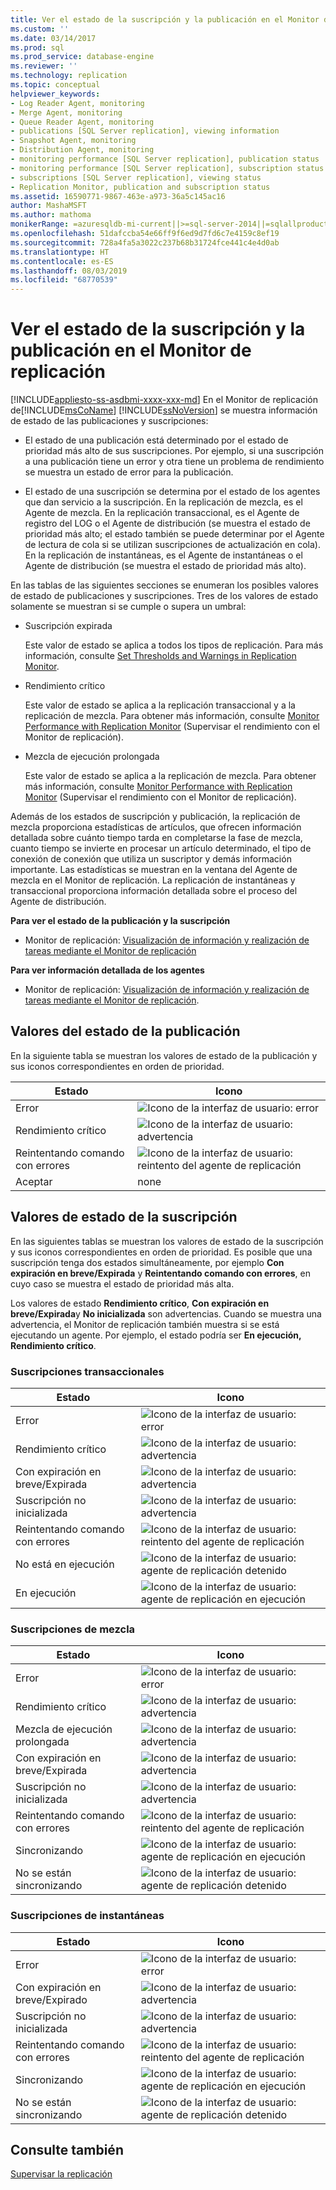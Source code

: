 ```yaml
---
title: Ver el estado de la suscripción y la publicación en el Monitor de replicación | Microsoft Docs
ms.custom: ''
ms.date: 03/14/2017
ms.prod: sql
ms.prod_service: database-engine
ms.reviewer: ''
ms.technology: replication
ms.topic: conceptual
helpviewer_keywords:
- Log Reader Agent, monitoring
- Merge Agent, monitoring
- Queue Reader Agent, monitoring
- publications [SQL Server replication], viewing information
- Snapshot Agent, monitoring
- Distribution Agent, monitoring
- monitoring performance [SQL Server replication], publication status
- monitoring performance [SQL Server replication], subscription status
- subscriptions [SQL Server replication], viewing status
- Replication Monitor, publication and subscription status
ms.assetid: 16590771-9867-463e-a973-36a5c145ac16
author: MashaMSFT
ms.author: mathoma
monikerRange: =azuresqldb-mi-current||>=sql-server-2014||=sqlallproducts-allversions
ms.openlocfilehash: 51dafccba54e66ff9f6ed9d7fd6c7e4159c8ef19
ms.sourcegitcommit: 728a4fa5a3022c237b68b31724fce441c4e4d0ab
ms.translationtype: HT
ms.contentlocale: es-ES
ms.lasthandoff: 08/03/2019
ms.locfileid: "68770539"
---
```

# <a name="view-publication-and-subscription-status-in-replication-monitor"></a>Ver el estado de la suscripción y la publicación en el Monitor de replicación
[!INCLUDE[appliesto-ss-asdbmi-xxxx-xxx-md](../../../includes/appliesto-ss-asdbmi-xxxx-xxx-md.md)]
  En el Monitor de replicación de[!INCLUDE[msCoName](../../../includes/msconame-md.md)] [!INCLUDE[ssNoVersion](../../../includes/ssnoversion-md.md)] se muestra información de estado de las publicaciones y suscripciones:  
  
-   El estado de una publicación está determinado por el estado de prioridad más alto de sus suscripciones. Por ejemplo, si una suscripción a una publicación tiene un error y otra tiene un problema de rendimiento se muestra un estado de error para la publicación.  
  
-   El estado de una suscripción se determina por el estado de los agentes que dan servicio a la suscripción. En la replicación de mezcla, es el Agente de mezcla. En la replicación transaccional, es el Agente de registro del LOG o el Agente de distribución (se muestra el estado de prioridad más alto; el estado también se puede determinar por el Agente de lectura de cola si se utilizan suscripciones de actualización en cola). En la replicación de instantáneas, es el Agente de instantáneas o el Agente de distribución (se muestra el estado de prioridad más alto).  
  
 En las tablas de las siguientes secciones se enumeran los posibles valores de estado de publicaciones y suscripciones. Tres de los valores de estado solamente se muestran si se cumple o supera un umbral:  
  
-   Suscripción expirada  
  
     Este valor de estado se aplica a todos los tipos de replicación. Para más información, consulte [Set Thresholds and Warnings in Replication Monitor](../../../relational-databases/replication/monitor/set-thresholds-and-warnings-in-replication-monitor.md).  
  
-   Rendimiento crítico  
  
     Este valor de estado se aplica a la replicación transaccional y a la replicación de mezcla. Para obtener más información, consulte [Monitor Performance with Replication Monitor](../../../relational-databases/replication/monitor/monitor-performance-with-replication-monitor.md) (Supervisar el rendimiento con el Monitor de replicación).  
  
-   Mezcla de ejecución prolongada  
  
     Este valor de estado se aplica a la replicación de mezcla. Para obtener más información, consulte [Monitor Performance with Replication Monitor](../../../relational-databases/replication/monitor/monitor-performance-with-replication-monitor.md) (Supervisar el rendimiento con el Monitor de replicación).  
  
 Además de los estados de suscripción y publicación, la replicación de mezcla proporciona estadísticas de artículos, que ofrecen información detallada sobre cuánto tiempo tarda en completarse la fase de mezcla, cuanto tiempo se invierte en procesar un artículo determinado, el tipo de conexión de conexión que utiliza un suscriptor y demás información importante. Las estadísticas se muestran en la ventana del Agente de mezcla en el Monitor de replicación. La replicación de instantáneas y transaccional proporciona información detallada sobre el proceso del Agente de distribución.  
  
 **Para ver el estado de la publicación y la suscripción**  
  
-   Monitor de replicación: [Visualización de información y realización de tareas mediante el Monitor de replicación](../../../relational-databases/replication/monitor/view-information-and-perform-tasks-replication-monitor.md) 
  
 **Para ver información detallada de los agentes**  
  
-   Monitor de replicación: [Visualización de información y realización de tareas mediante el Monitor de replicación](../../../relational-databases/replication/monitor/view-information-and-perform-tasks-replication-monitor.md).
  
## <a name="publication-status-values"></a>Valores del estado de la publicación  
 En la siguiente tabla se muestran los valores de estado de la publicación y sus iconos correspondientes en orden de prioridad.  
  
|Estado|Icono|  
|------------|----------|  
|Error|![Icono de la interfaz de usuario: error](../../../database-engine/availability-groups/windows/media/repl-icon-error.gif "Icono de la interfaz de usuario: error")|  
|Rendimiento crítico|![Icono de la interfaz de usuario: advertencia](../../../database-engine/availability-groups/windows/media/repl-icon-warn.gif "Icono de la interfaz de usuario: advertencia")|  
|Reintentando comando con errores|![Icono de la interfaz de usuario: reintento del agente de replicación](../../../relational-databases/replication/monitor/media/repl-icon-retry.gif "Icono de la interfaz de usuario: reintento del agente de replicación")|  
|Aceptar|none|  
  
## <a name="subscription-status-values"></a>Valores de estado de la suscripción  
 En las siguientes tablas se muestran los valores de estado de la suscripción y sus iconos correspondientes en orden de prioridad. Es posible que una suscripción tenga dos estados simultáneamente, por ejemplo **Con expiración en breve/Expirada** y **Reintentando comando con errores**, en cuyo caso se muestra el estado de prioridad más alta.  
  
 Los valores de estado **Rendimiento crítico**, **Con expiración en breve/Expirada**y **No inicializada** son advertencias. Cuando se muestra una advertencia, el Monitor de replicación también muestra si se está ejecutando un agente. Por ejemplo, el estado podría ser **En ejecución, Rendimiento crítico**.  
  
### <a name="transactional-subscriptions"></a>Suscripciones transaccionales  
  
|Estado|Icono|  
|------------|----------|  
|Error|![Icono de la interfaz de usuario: error](../../../database-engine/availability-groups/windows/media/repl-icon-error.gif "Icono de la interfaz de usuario: error")|  
|Rendimiento crítico|![Icono de la interfaz de usuario: advertencia](../../../database-engine/availability-groups/windows/media/repl-icon-warn.gif "Icono de la interfaz de usuario: advertencia")|  
|Con expiración en breve/Expirada|![Icono de la interfaz de usuario: advertencia](../../../database-engine/availability-groups/windows/media/repl-icon-warn.gif "Icono de la interfaz de usuario: advertencia")|  
|Suscripción no inicializada|![Icono de la interfaz de usuario: advertencia](../../../database-engine/availability-groups/windows/media/repl-icon-warn.gif "Icono de la interfaz de usuario: advertencia")|  
|Reintentando comando con errores|![Icono de la interfaz de usuario: reintento del agente de replicación](../../../relational-databases/replication/monitor/media/repl-icon-retry.gif "Icono de la interfaz de usuario: reintento del agente de replicación")|  
|No está en ejecución|![Icono de la interfaz de usuario: agente de replicación detenido](../../../relational-databases/replication/monitor/media/repl-icon-stopped.gif "Icono de la interfaz de usuario: agente de replicación detenido")|  
|En ejecución|![Icono de la interfaz de usuario: agente de replicación en ejecución](../../../relational-databases/replication/monitor/media/repl-icon-running.gif "Icono de la interfaz de usuario: agente de replicación en ejecución")|  
  
### <a name="merge-subscriptions"></a>Suscripciones de mezcla  
  
|Estado|Icono|  
|------------|----------|  
|Error|![Icono de la interfaz de usuario: error](../../../database-engine/availability-groups/windows/media/repl-icon-error.gif "Icono de la interfaz de usuario: error")|  
|Rendimiento crítico|![Icono de la interfaz de usuario: advertencia](../../../database-engine/availability-groups/windows/media/repl-icon-warn.gif "Icono de la interfaz de usuario: advertencia")|  
|Mezcla de ejecución prolongada|![Icono de la interfaz de usuario: advertencia](../../../database-engine/availability-groups/windows/media/repl-icon-warn.gif "Icono de la interfaz de usuario: advertencia")|  
|Con expiración en breve/Expirada|![Icono de la interfaz de usuario: advertencia](../../../database-engine/availability-groups/windows/media/repl-icon-warn.gif "Icono de la interfaz de usuario: advertencia")|  
|Suscripción no inicializada|![Icono de la interfaz de usuario: advertencia](../../../database-engine/availability-groups/windows/media/repl-icon-warn.gif "Icono de la interfaz de usuario: advertencia")|  
|Reintentando comando con errores|![Icono de la interfaz de usuario: reintento del agente de replicación](../../../relational-databases/replication/monitor/media/repl-icon-retry.gif "Icono de la interfaz de usuario: reintento del agente de replicación")|  
|Sincronizando|![Icono de la interfaz de usuario: agente de replicación en ejecución](../../../relational-databases/replication/monitor/media/repl-icon-running.gif "Icono de la interfaz de usuario: agente de replicación en ejecución")|  
|No se están sincronizando|![Icono de la interfaz de usuario: agente de replicación detenido](../../../relational-databases/replication/monitor/media/repl-icon-stopped.gif "Icono de la interfaz de usuario: agente de replicación detenido")|  
  
### <a name="snapshot-subscriptions"></a>Suscripciones de instantáneas  
  
|Estado|Icono|  
|------------|----------|  
|Error|![Icono de la interfaz de usuario: error](../../../database-engine/availability-groups/windows/media/repl-icon-error.gif "Icono de la interfaz de usuario: error")|  
|Con expiración en breve/Expirado|![Icono de la interfaz de usuario: advertencia](../../../database-engine/availability-groups/windows/media/repl-icon-warn.gif "Icono de la interfaz de usuario: advertencia")|  
|Suscripción no inicializada|![Icono de la interfaz de usuario: advertencia](../../../database-engine/availability-groups/windows/media/repl-icon-warn.gif "Icono de la interfaz de usuario: advertencia")|  
|Reintentando comando con errores|![Icono de la interfaz de usuario: reintento del agente de replicación](../../../relational-databases/replication/monitor/media/repl-icon-retry.gif "Icono de la interfaz de usuario: reintento del agente de replicación")|  
|Sincronizando|![Icono de la interfaz de usuario: agente de replicación en ejecución](../../../relational-databases/replication/monitor/media/repl-icon-running.gif "Icono de la interfaz de usuario: agente de replicación en ejecución")|  
|No se están sincronizando|![Icono de la interfaz de usuario: agente de replicación detenido](../../../relational-databases/replication/monitor/media/repl-icon-stopped.gif "Icono de la interfaz de usuario: agente de replicación detenido")|  
  
## <a name="see-also"></a>Consulte también  
 [Supervisar la replicación](../../../relational-databases/replication/monitor/monitoring-replication.md)  
  
  
